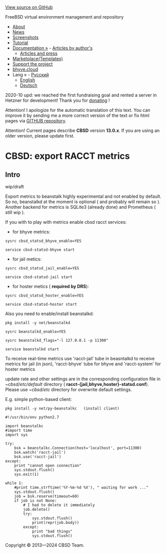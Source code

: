 [View source on GitHub](https://github.com/cbsd/cbsd)

FreeBSD virtual environment management and repository

- [About](http://www.bsdstore.ru/en/about.html)
- [News](http://www.bsdstore.ru/en/news.html)
- [Screenshots](http://www.bsdstore.ru/en/screenshots.html)
- [Tutorial](http://www.bsdstore.ru/en/tutorial.html)
- [Documentation »](http://www.bsdstore.ru/en/docs.html)  - [Articles by author's](http://www.bsdstore.ru/en/articles.html)
  - [Articles and press](http://www.bsdstore.ru/en/press.html)
- [Marketplace(Templates)](https://marketplace.bsdstore.ru)
- [Support the project](http://www.bsdstore.ru/en/donate.html)
- [bhyve.cloud](http://www.bsdstore.ru/en/bhyve-cloud.html)
- Lang »  - [Русский](http://www.bsdstore.ru/ru/racct_exports.html)
  - [English](http://www.bsdstore.ru/en/racct_exports.html)
  - [Deutsch](http://www.bsdstore.ru/de/racct_exports.html)

2020-10 upd: we reached the first fundraising goal and rented a server in Hetzner for development! Thank you for [donating](https://www.patreon.com/clonos) !

Attention! I apologize for the automatic translation of this text. You can improve it by sending me a more correct version of the text or fix html pages via [GITHUB repository](https://github.com/cbsd/cbsd-wwwdoc).

Attention! Current pages describe **CBSD** version **13.0.x**. If you are using an older version, please update first.

# CBSD: export RACCT metrics

## Intro

wip/draft

Export metrics to beanstalk highly experimental and not enabled by default. So no, beanstalkd at the moment is optional ( and probably will remain so ). Another backend for metrics is SQLite3 (already done) and Prometheus ( still wip ).


If you with to play with metrics enable cbsd racct services:

- for bhyve metrics:




```
sysrc cbsd_statsd_bhyve_enable=YES
```







```
service cbsd-statsd-bhyve start
```

- for jail metics:




```
sysrc cbsd_statsd_jail_enable=YES
```







```
service cbsd-statsd-jail start
```

- for hoster metics ( **required by DRS**):




```
sysrc cbsd_statsd_hoster_enable=YES
```







```
service cbsd-statsd-hoster start
```


Also you need to enable/install beanstalkd:

```
pkg install -y net/beanstalkd
```

```
sysrc beanstalkd_enable=YES
```

```
sysrc beanstalkd_flags="-l 127.0.0.1 -p 11300"
```

```
service beanstalkd start
```

To receive real-time metrics use 'racct-jail' tube in beasntalkd to receive metrics for jail (in json), 'racct-bhyve' tube for bhyve and 'racct-system' for hoster metrics

update rate and other settings are in the corresponding configuration file in _~cbsd/etc/default_ directory ( **racct-{jail,bhyve,hoster}-statsd.conf**). Please use _~cbsd/etc_ directory
for overwrite default settings.

E.g. simple python-based client:

```
pkg install -y net/py-beanstalkc   (install client)
```

```
#!/usr/bin/env python2.7

import beanstalkc
#import time
import sys

try:
    bsk = beanstalkc.Connection(host='localhost', port=11300)
    bsk.watch('racct-jail')
    bsk.use('racct-jail')
except:
    print "cannot open connection"
    sys.stdout.flush()
    sys.exit(1)

while 1:
    #print time.strftime('%Y-%m-%d %X'), " waiting for work ..."
    sys.stdout.flush()
    job = bsk.reserve(timeout=60)
    if job is not None:
        # I had to delete it immediately
        job.delete()
        try:
            sys.stdout.flush()
            print(repr(job.body))
        except:
            print "bad things"
            sys.stdout.flush()

```

Copyright © 2013—2024 CBSD Team.


